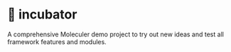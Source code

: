 # :hatching_chick: incubator
A comprehensive Moleculer demo project to try out new ideas and test all framework features and modules.
